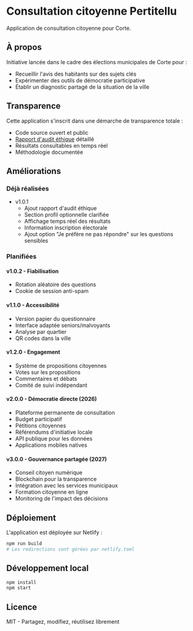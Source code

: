 # Consultation citoyenne Pertitellu

Application de consultation citoyenne pour Corte.

## À propos

Initiative lancée dans le cadre des élections municipales de Corte pour :
- Recueillir l'avis des habitants sur des sujets clés
- Expérimenter des outils de démocratie participative
- Établir un diagnostic partagé de la situation de la ville

## Transparence

Cette application s'inscrit dans une démarche de transparence totale :
- Code source ouvert et public
- [Rapport d'audit éthique](/docs/audit-ethique.md) détaillé
- Résultats consultables en temps réel
- Méthodologie documentée

## Améliorations

### Déjà réalisées
- v1.0.1
  - Ajout rapport d'audit éthique
  - Section profil optionnelle clarifiée
  - Affichage temps réel des résultats
  - Information inscription électorale
  - Ajout option "Je préfère ne pas répondre" sur les questions sensibles

### Planifiées

#### v1.0.2 - Fiabilisation
- Rotation aléatoire des questions
- Cookie de session anti-spam

#### v1.1.0 - Accessibilité
- Version papier du questionnaire
- Interface adaptée seniors/malvoyants
- Analyse par quartier
- QR codes dans la ville

#### v1.2.0 - Engagement
- Système de propositions citoyennes
- Votes sur les propositions
- Commentaires et débats
- Comité de suivi indépendant

#### v2.0.0 - Démocratie directe (2026)
- Plateforme permanente de consultation
- Budget participatif
- Pétitions citoyennes
- Référendums d'initiative locale
- API publique pour les données
- Applications mobiles natives

#### v3.0.0 - Gouvernance partagée (2027)
- Conseil citoyen numérique
- Blockchain pour la transparence
- Intégration avec les services municipaux
- Formation citoyenne en ligne
- Monitoring de l'impact des décisions

## Déploiement

L'application est déployée sur Netlify :
```bash
npm run build
# Les redirections sont gérées par netlify.toml
```

## Développement local
```bash
npm install
npm start
```

## Licence

MIT - Partagez, modifiez, réutilisez librement
